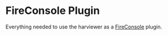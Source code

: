 FireConsole Plugin
==================

Everything needed to use the harviewer as a [FireConsole](http://fireconsole.org) plugin.
